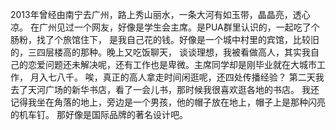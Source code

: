 2013年曾经由南宁去广州，路上秀山丽水，一条大河有如玉带，晶晶亮，透心凉。
在广州见过一个网友，好像是学生会主席。是PUA群里认识的，一起吃了个肠粉，找了个旅馆住下，
是我自己花的钱。好像是一个城中村里的宾馆，比较旧的，三四层楼高的那种。晚上又吃饭聊天，
谈谈理想，我被看做高人，其实我自己的恋爱问题还未解决呢，还有工作也是卑微。主席同学却是刚毕业就在大城市工作，
月入七八千。
唉，真正的高人拿走时间闲逛呢，还四处传播经验？
第二天我去了天河广场的新华书店，看了一会儿书，那时候我很喜欢逛各地的书店。
我还记得我坐在角落的地上，旁边是一个男孩，他的帽子放在地上，帽子上是那种闪亮的机车钉。
那好像是国际品牌的著名设计吧。 
